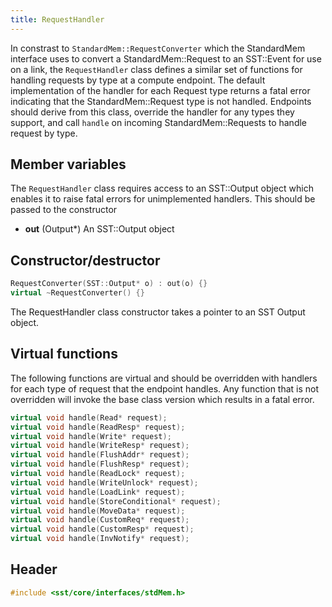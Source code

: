```yaml
---
title: RequestHandler
---
```


In constrast to `StandardMem::RequestConverter` which the StandardMem interface uses to convert a StandardMem::Request to an SST::Event for use on a link, the `RequestHandler` class defines a similar set of functions for handling requests by type at a compute endpoint. The default implementation of the handler for each Request type returns a fatal error indicating that the StandardMem::Request type is not handled. Endpoints should derive from this class, override the handler for any types they support, and call `handle` on incoming StandardMem::Requests to handle request by type. 

## Member variables
The `RequestHandler` class requires access to an SST::Output object which enables it to raise fatal errors for unimplemented handlers. This should be passed to the constructor
* **out** (Output*) An SST::Output object

## Constructor/destructor
```cpp
RequestConverter(SST::Output* o) : out(o) {}
virtual ~RequestConverter() {}
```
The RequestHandler class constructor takes a pointer to an SST Output object. 


## Virtual functions
The following functions are virtual and should be overridden with handlers for each type of request that the endpoint handles. Any function that is not overridden will invoke the base class version which results in a fatal error. 

```cpp
virtual void handle(Read* request);
virtual void handle(ReadResp* request);
virtual void handle(Write* request);
virtual void handle(WriteResp* request);
virtual void handle(FlushAddr* request);
virtual void handle(FlushResp* request);
virtual void handle(ReadLock* request);
virtual void handle(WriteUnlock* request);
virtual void handle(LoadLink* request);
virtual void handle(StoreConditional* request);
virtual void handle(MoveData* request);
virtual void handle(CustomReq* request);
virtual void handle(CustomResp* request);
virtual void handle(InvNotify* request);
```

<!--- TODO add example --->

## Header
```cpp
#include <sst/core/interfaces/stdMem.h>
```
